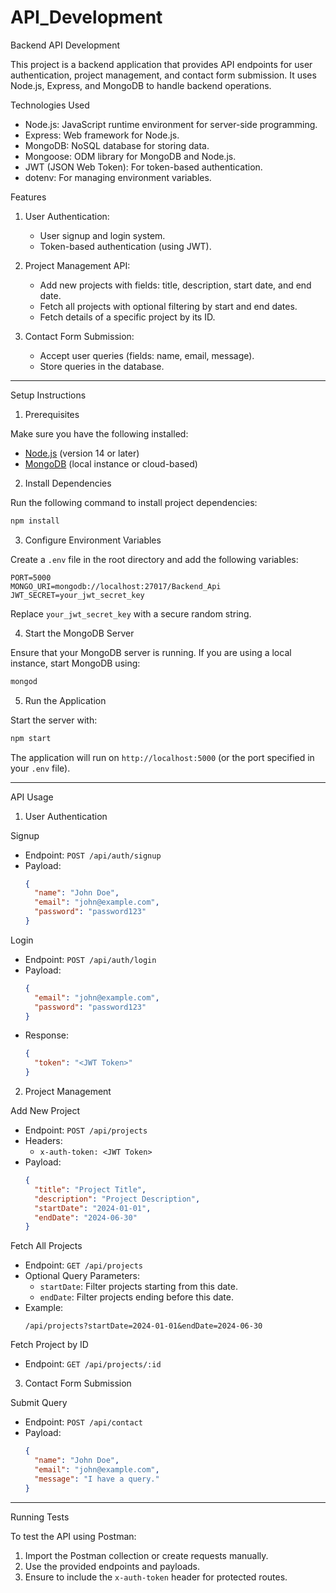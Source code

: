 # API_Development

 Backend API Development

This project is a backend application that provides API endpoints for user authentication, project management, and contact form submission. It uses Node.js, Express, and MongoDB to handle backend operations.

 Technologies Used

- Node.js: JavaScript runtime environment for server-side programming.
- Express: Web framework for Node.js.
- MongoDB: NoSQL database for storing data.
- Mongoose: ODM library for MongoDB and Node.js.
- JWT (JSON Web Token): For token-based authentication.
- dotenv: For managing environment variables.

 Features

1. User Authentication:
   - User signup and login system.
   - Token-based authentication (using JWT).

2. Project Management API:
   - Add new projects with fields: title, description, start date, and end date.
   - Fetch all projects with optional filtering by start and end dates.
   - Fetch details of a specific project by its ID.

3. Contact Form Submission:
   - Accept user queries (fields: name, email, message).
   - Store queries in the database.

---

 Setup Instructions

 1. Prerequisites

Make sure you have the following installed:

- [Node.js](https://nodejs.org/) (version 14 or later)
- [MongoDB](https://www.mongodb.com/) (local instance or cloud-based)


 2. Install Dependencies

Run the following command to install project dependencies:

```bash
npm install
```

 3. Configure Environment Variables

Create a `.env` file in the root directory and add the following variables:

```env
PORT=5000
MONGO_URI=mongodb://localhost:27017/Backend_Api
JWT_SECRET=your_jwt_secret_key
```

Replace `your_jwt_secret_key` with a secure random string.

 4. Start the MongoDB Server

Ensure that your MongoDB server is running. If you are using a local instance, start MongoDB using:

```bash
mongod
```

 5. Run the Application

Start the server with:

```bash
npm start
```

The application will run on `http://localhost:5000` (or the port specified in your `.env` file).

---

 API Usage

 1. User Authentication

 Signup
- Endpoint: `POST /api/auth/signup`
- Payload:
  ```json
  {
    "name": "John Doe",
    "email": "john@example.com",
    "password": "password123"
  }
  ```

 Login
- Endpoint: `POST /api/auth/login`
- Payload:
  ```json
  {
    "email": "john@example.com",
    "password": "password123"
  }
  ```
- Response:
  ```json
  {
    "token": "<JWT Token>"
  }
  ```

 2. Project Management

 Add New Project
- Endpoint: `POST /api/projects`
- Headers:
  - `x-auth-token: <JWT Token>`
- Payload:
  ```json
  {
    "title": "Project Title",
    "description": "Project Description",
    "startDate": "2024-01-01",
    "endDate": "2024-06-30"
  }
  ```

 Fetch All Projects
- Endpoint: `GET /api/projects`
- Optional Query Parameters:
  - `startDate`: Filter projects starting from this date.
  - `endDate`: Filter projects ending before this date.
- Example:
  ```
  /api/projects?startDate=2024-01-01&endDate=2024-06-30
  ```

 Fetch Project by ID
- Endpoint: `GET /api/projects/:id`

 3. Contact Form Submission

 Submit Query
- Endpoint: `POST /api/contact`
- Payload:
  ```json
  {
    "name": "John Doe",
    "email": "john@example.com",
    "message": "I have a query."
  }
  ```

---

 Running Tests

To test the API using Postman:

1. Import the Postman collection or create requests manually.
2. Use the provided endpoints and payloads.
3. Ensure to include the `x-auth-token` header for protected routes.

